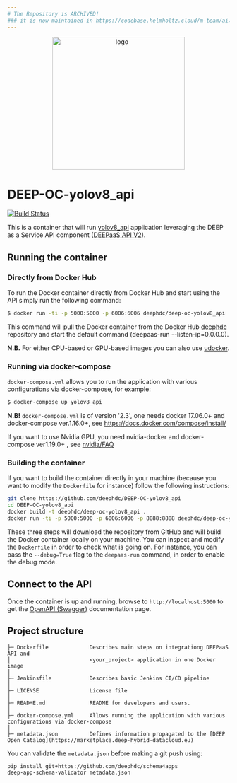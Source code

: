 ```yaml
---
# The Repository is ARCHIVED!
### it is now maintained in https://codebase.helmholtz.cloud/m-team/ai/ai4os-yolov8-torch <br>(mirrored to https://github.com/ai4os-hub/ai4os-yolov8-torch)
---
```


<div align="center">
<img src="https://marketplace.deep-hybrid-datacloud.eu/images/logo-deep.png" alt="logo" width="300"/>
</div>

# DEEP-OC-yolov8_api
[![Build Status](https://jenkins.indigo-datacloud.eu/buildStatus/icon?job=Pipeline-as-code/DEEP-OC-org/DEEP-OC-yolov8_api/main)](https://jenkins.indigo-datacloud.eu/job/Pipeline-as-code/job/DEEP-OC-org/job/DEEP-OC-yolov8_api/job/main)

This is a container that will run [yolov8_api](https://github.com/deephdc/yolov8_api) application leveraging the DEEP as a Service API component ([DEEPaaS API V2](https://github.com/indigo-dc/DEEPaaS)).

    
## Running the container

### Directly from Docker Hub
To run the Docker container directly from Docker Hub and start using the API
simply run the following command:

```bash
$ docker run -ti -p 5000:5000 -p 6006:6006 deephdc/deep-oc-yolov8_api
```

This command will pull the Docker container from the Docker Hub [deephdc](https://hub.docker.com/u/deephdc/) repository and start the default command (deepaas-run --listen-ip=0.0.0.0).

**N.B.** For either CPU-based or GPU-based images you can also use [udocker](https://github.com/indigo-dc/udocker).


### Running via docker-compose
`docker-compose.yml` allows you to run the application with various configurations via docker-compose, for example:

```bash
$ docker-compose up yolov8_api
```

**N.B!** `docker-compose.yml` is of version '2.3', one needs docker 17.06.0+ and docker-compose ver.1.16.0+, see https://docs.docker.com/compose/install/

If you want to use Nvidia GPU, you need nvidia-docker and docker-compose ver1.19.0+ , see [nvidia/FAQ](https://github.com/NVIDIA/nvidia-docker/wiki/Frequently-Asked-Questions#do-you-support-docker-compose)


### Building the container
If you want to build the container directly in your machine (because you want to modify the `Dockerfile` for instance) follow the following instructions:
```bash
git clone https://github.com/deephdc/DEEP-OC-yolov8_api
cd DEEP-OC-yolov8_api
docker build -t deephdc/deep-oc-yolov8_api .
docker run -ti -p 5000:5000 -p 6006:6006 -p 8888:8888 deephdc/deep-oc-yolov8_api
```

These three steps will download the repository from GitHub and will build the Docker container locally on your machine. You can inspect and modify the `Dockerfile` in order to check what is going on. For instance, you can pass the `--debug=True` flag to the `deepaas-run` command, in order to enable the debug mode.

## Connect to the API
Once the container is up and running, browse to `http://localhost:5000` to get
the [OpenAPI (Swagger)](https://www.openapis.org/) documentation page.


## Project structure
```
├─ Dockerfile             Describes main steps on integrationg DEEPaaS API and
│                         <your_project> application in one Docker image
│
├─ Jenkinsfile            Describes basic Jenkins CI/CD pipeline
│
├─ LICENSE                License file
│
├─ README.md              README for developers and users.
│
├─ docker-compose.yml     Allows running the application with various configurations via docker-compose
│
├─ metadata.json          Defines information propagated to the [DEEP Open Catalog](https://marketplace.deep-hybrid-datacloud.eu)
```

You can validate the `metadata.json` before making a git push using:
```shell
pip install git+https://github.com/deephdc/schema4apps
deep-app-schema-validator metadata.json
```
